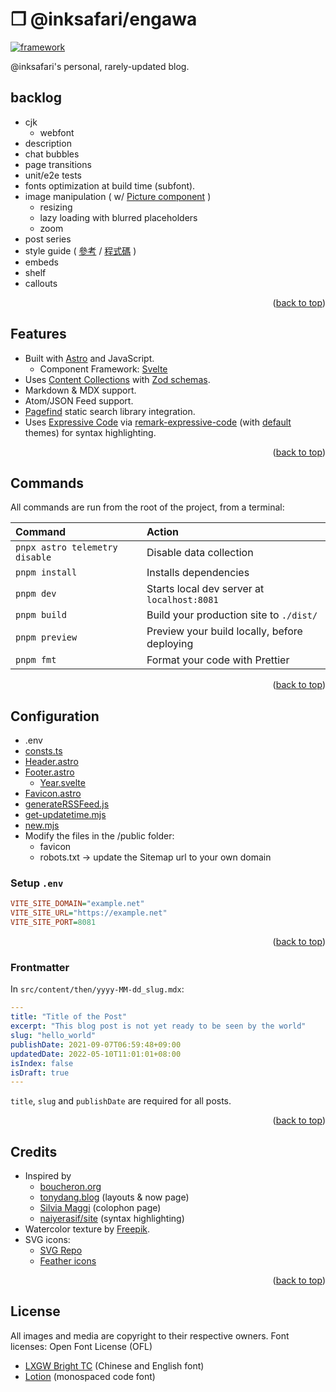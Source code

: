 # ❒ @inksafari/engawa

[![framework][framework-badge]][framework-url]

@inksafari's personal, rarely-updated blog.

## backlog

- cjk
  - webfont
- description
- chat bubbles
- page transitions
- unit/e2e tests
- fonts optimization at build time (subfont).
- image manipulation ( w/ [Picture component](https://astro.build/blog/astro-330/#picture-component) )
  - resizing
  - lazy loading with blurred placeholders
  - zoom
- post series
- style guide ( [參考](https://chrisburnell.com/styleguide/) /
  [程式碼](https://github.com/chrisburnell/chrisburnell.com/blob/main/src/pages/styleguide.njk)
  )
- embeds
- shelf
- callouts

<p align="right">(<a href="#top">back to top</a>)</p>

## Features

- Built with [Astro][framework-url] and JavaScript.
  - Component Framework: [Svelte](https://svelte.dev/)
- Uses
  [Content Collections](https://docs.astro.build/guides/content-collections/)
  with [Zod schemas](/src/content/config.ts).
- Markdown & MDX support.
- Atom/JSON Feed support.
- [Pagefind](https://pagefind.app/) static search library integration.
- Uses [Expressive Code](https://github.com/expressive-code/expressive-code) via
  [remark-expressive-code](https://github.com/expressive-code/expressive-code/blob/main/packages/remark-expressive-code/README.md)
  (with
  [default](https://github.com/expressive-code/expressive-code/blob/main/packages/remark-expressive-code/README.md#themes)
  themes) for syntax highlighting.

<p align="right">(<a href="#top">back to top</a>)</p>

## Commands

All commands are run from the root of the project, from a terminal:

| Command                        | Action                                       |
| :----------------------------- | :------------------------------------------- |
| `pnpx astro telemetry disable` | Disable data collection                      |
| `pnpm install`                 | Installs dependencies                        |
| `pnpm dev`                     | Starts local dev server at `localhost:8081`  |
| `pnpm build`                   | Build your production site to `./dist/`      |
| `pnpm preview`                 | Preview your build locally, before deploying |
| `pnpm fmt`                     | Format your code with Prettier               |

<p align="right">(<a href="#top">back to top</a>)</p>

## Configuration

- .env
- [consts.ts](src/consts.ts)
- [Header.astro](src/components/Header.astro)
- [Footer.astro](src/components/Footer.astro)
  - [Year.svelte](src/components/Year.svelte)
- [Favicon.astro](src/components/Favicon.astro)
- [generateRSSFeed.js](src/utilities/generateRSSFeed.js)
- [get-updatetime.mjs](scripts/get-updatetime.mjs)
- [new.mjs](scripts/new.mjs)
- Modify the files in the /public folder:
  - favicon
  - robots.txt -> update the Sitemap url to your own domain

### Setup `.env`

```ini
VITE_SITE_DOMAIN="example.net"
VITE_SITE_URL="https://example.net"
VITE_SITE_PORT=8081
```

<p align="right">(<a href="#top">back to top</a>)</p>

### Frontmatter

In `src/content/then/yyyy-MM-dd_slug.mdx`:

<!-- prettier-ignore-start -->
```yaml
---
title: "Title of the Post"
excerpt: "This blog post is not yet ready to be seen by the world"
slug: "hello_world"
publishDate: 2021-09-07T06:59:48+09:00
updatedDate: 2022-05-10T11:01:01+08:00
isIndex: false
isDraft: true
---
```
<!-- prettier-ignore-end -->

`title`, `slug` and `publishDate` are required for all posts.

<p align="right">(<a href="#top">back to top</a>)</p>

## Credits

- Inspired by
  - [boucheron.org](https://github.com/beardicus/boucheron.org)
  - [tonydang.blog](https://github.com/tonydangblog/blog/tree/main/apps/frontend/src/content/pages/now)
    (layouts & now page)
  - [Silvia Maggi](https://silviamaggidesign.com/colophon/) (colophon page)
  - [naiyerasif/site](https://github.com/naiyerasif/site) (syntax highlighting)
- Watercolor texture by
  [Freepik](https://www.freepik.com/free-vector/pastel-watercolor-painted-background_13962241.htm).
- SVG icons:
  - [SVG Repo](https://www.svgrepo.com/svg/126349/bird-with-bow-tie?edit=true)
  - [Feather icons](https://feathericons.com/)

<p align="right">(<a href="#top">back to top</a>)</p>

## License

<!-- The source code for this project is available under the GPLv3 License. -->

All images and media are copyright to their respective owners.
Font licenses: Open Font License (OFL)

- [LXGW Bright TC](https://github.com/lxgw/LxgwBright) (Chinese and English font)
- [Lotion](https://font.nina.coffee/) (monospaced code font)

<!-- MARKDOWN LINKS & IMAGES -->
<!--
[![framework][framework-badge]][framework-url]
[![hosting][hosting-badge]][hosting-url]
[![GitHub commit activity][activity-badge]][activity-url]
[![Mozilla HTTP Observatory Grade][observatory-badge]][observatory-url]
[observatory-badge]: https://img.shields.io/mozilla-observatory/grade/example.com?publish&style=for-the-badge&labelColor=fffdd0&logo=mozilla&logoColor=f92f0b&color=f92f0b
[observatory-url]: https://observatory.mozilla.org

Set Up a Development Environment with
  [Devbox](https://www.jetpack.io/devbox/).

#fff6d5 -- #ffe589 #fffdcc
astro: #ff5D01 #551BAC
深藍 404aa8
淺綠 72ba4f 55D24E

紅（ f3deea / 404aa8 ）
https://img.shields.io/badge/framework-Astro-404aa8.svg?style=for-the-badge&labelColor=f3deea&logo=astro&logoColor=551BAC
https://img.shields.io/badge/Hosting-Deno_Deploy-informational?style=for-the-badge&labelColor=f3deea&logo=deno&logoColor=00a300&color=404aa8
https://img.shields.io/github/commit-activity/m/inksafari/engawa.svg?style=for-the-badge&labelColor=f3deea&logo=github&logoColor=ff8c2d&color=404aa8

冬(edf5ff)
https://img.shields.io/badge/framework-Astro-edf5ff.svg?style=for-the-badge&labelColor=edf5ff&logo=astro&logoColor=f230d5
https://img.shields.io/badge/Hosting-Deno_Deploy-informational?style=for-the-badge&labelColor=edf5ff&logo=deno&logoColor=00a300&color=edf5ff
https://img.shields.io/github/commit-activity/m/inksafari/engawa.svg?style=for-the-badge&labelColor=edf5ff&logo=github&logoColor=00a8ff&color=edf5ff

米(fffdd0)
https://img.shields.io/badge/framework-Astro-ff7f00.svg?style=for-the-badge&labelColor=fffdd0&logo=astro&logoColor=ff7f00
https://img.shields.io/badge/Hosting-Deno_Deploy-informational?style=for-the-badge&labelColor=fffdd0&logo=deno&logoColor=00a300&color=00a300
https://img.shields.io/github/commit-activity/m/inksafari/engawa.svg?style=for-the-badge&labelColor=fffdd0&logo=github&logoColor=00a8ff&color=00a8ff

-->

[framework-badge]: https://img.shields.io/badge/framework-Astro-edf5ff.svg?style=for-the-badge&labelColor=edf5ff&logo=astro&logoColor=f230d5
[framework-badge-old]: https://img.shields.io/badge/framework-Astro-ff7f00.svg?style=for-the-badge&labelColor=fffdd0&logo=astro&logoColor=ff7f00
[hosting-badge]: https://img.shields.io/badge/Hosting-Deno_Deploy-informational?style=for-the-badge&labelColor=fffdd0&logo=deno&logoColor=00a300&color=00a300
[activity-badge]: https://img.shields.io/github/commit-activity/m/inksafari/engawa.svg?style=for-the-badge&labelColor=fffdd0&logo=github&logoColor=00a8ff&color=00a8ff
[framework-url]: https://astro.build
[hosting-url]: https://deno.com/deploy
[activity-url]: https://github.com/inksafari/engawa/graphs/commit-activity
[repo-url]: https://github.com/inksafari/engawa
[repo-issues]: https://github.com/inksafari/engawa/issues
[repo-owner]: https://twitter.com/inksafari
